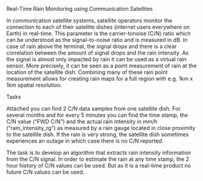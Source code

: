 Real-Time Rain Monitoring using Communication Satellites

In communication satellite systems, satellite operators monitor the connection to each of their satellite dishes (internet users everywhere on Earth) in real-time. 
This parameter is the carrier-tonoise (C/N) ratio which can be understood as the signal-to-noise ratio and is measured in dB. 
In case of rain above the terminal, the signal drops and there is a clear correlation between the amount of signal drops and the rain intensity. 
As the signal is almost only impacted by rain it can be used as a virtual rain sensor. 
More precisely, it can be seen as a point measurement of rain at the location of the satellite dish. 
Combining many of these rain point measurement allows for creating rain maps for a full region with e.g. 1km x 1km spatial resolution.

Tasks

Attached you can find 2 C/N data samples from one satellite dish. For several months and for every 5 minutes you can find the time stamp, the C/N value (“FWD C/N”) and the actual rain intensity in mm/h (“rain_intensity_rg”) as measured by a rain gauge located in close proximity to the satellite dish. If the rain is very strong, the satellite dish sometimes experiences an outage in which case there is no C/N reported.

The task is to develop an algorithm that extracts rain intensity information from the C/N signal. In order to estimate the rain at any time stamp, the 2 hour history of C/N values can be used. But as it is a real-time product no future C/N values can be used.


